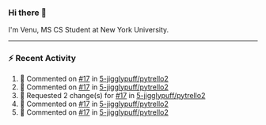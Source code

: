 ### Hi there 👋

I'm Venu, MS CS Student at New York University.

---

### :zap: Recent Activity

<!--RECENT_ACTIVITY:start-->
1. 💬 Commented on [#17](https://github.com/5-jigglypuff/pytrello2/pull/17#discussion_r1426016151) in [5-jigglypuff/pytrello2](https://github.com/5-jigglypuff/pytrello2)
2. 💬 Commented on [#17](https://github.com/5-jigglypuff/pytrello2/pull/17#discussion_r1426016062) in [5-jigglypuff/pytrello2](https://github.com/5-jigglypuff/pytrello2)
3. 🔴 Requested 2 change(s) for [#17](https://github.com/5-jigglypuff/pytrello2/pull/17#pullrequestreview-1780694580) in [5-jigglypuff/pytrello2](https://github.com/5-jigglypuff/pytrello2)
4. 💬 Commented on [#17](https://github.com/5-jigglypuff/pytrello2/pull/17#discussion_r1426001459) in [5-jigglypuff/pytrello2](https://github.com/5-jigglypuff/pytrello2)
5. 💬 Commented on [#17](https://github.com/5-jigglypuff/pytrello2/pull/17#discussion_r1426000826) in [5-jigglypuff/pytrello2](https://github.com/5-jigglypuff/pytrello2)
<!--RECENT_ACTIVITY:end-->

<!--
**vchrombie/vchrombie** is a ✨ _special_ ✨ repository because its `README.md` (this file) appears on your GitHub profile.

Here are some ideas to get you started:

- 🔭 I’m currently working on ...
- 🌱 I’m currently learning ...
- 👯 I’m looking to collaborate on ...
- 🤔 I’m looking for help with ...
- 💬 Ask me about ...
- 📫 How to reach me: ...
- 😄 Pronouns: ...
- ⚡ Fun fact: ...
-->
